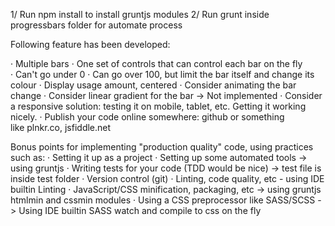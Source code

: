 1/ Run npm install to install gruntjs modules
2/ Run grunt inside progressbars folder for automate process

Following feature has been developed:

· Multiple bars
· One set of controls that can control each bar on the fly
· Can't go under 0
· Can go over 100, but limit the bar itself and change its colour
· Display usage amount, centered
· Consider animating the bar change
· Consider linear gradient for the bar -> Not implemented
· Consider a responsive solution: testing it on mobile, tablet, etc. Getting it working nicely.
· Publish your code online somewhere: github or something like plnkr.co, jsfiddle.net

Bonus points for implementing "production quality" code, using practices such as:
· Setting it up as a project
· Setting up some automated tools -> using gruntjs
· Writing tests for your code (TDD would be nice) -> test file is inside test folder
· Version control (git)
· Linting, code quality, etc - using IDE builtin Linting
· JavaScript/CSS minification, packaging, etc   -> using gruntjs htmlmin and cssmin modules
· Using a CSS preprocessor like SASS/SCSS   -> Using IDE builtin SASS watch and compile to css on the fly